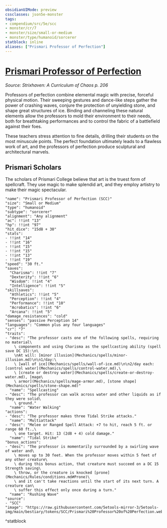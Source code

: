 ```yaml
---
obsidianUIMode: preview
cssclasses: json5e-monster
tags:
- compendium/src/5e/scc
- monster/cr/7
- monster/size/small-or-medium
- monster/type/humanoid/sorcerer
statblock: inline
aliases: ["Prismari Professor of Perfection"]
---
```

# [Prismari Professor of Perfection](Mechanics\bestiary\humanoid/prismari-professor-of-perfection-scc.md)
*Source: Strixhaven: A Curriculum of Chaos p. 206*  

Professors of perfection combine elemental magic with precise, forceful physical motion. Their sweeping gestures and dance-like steps gather the power of crashing waves, conjure the protection of unyielding stone, and shape great structures of ice. Binding and channeling these natural elements allow the professors to mold their environment to their needs, both for breathtaking performances and to control the fabric of a battlefield against their foes.

These teachers stress attention to fine details, drilling their students on the most minuscule points. The perfect foundation ultimately leads to a flawless work of art, and the professors of perfection produce sculptural and architectural marvels.

## Prismari Scholars

The scholars of Prismari College believe that art is the truest form of spellcraft. They use magic to make splendid art, and they employ artistry to make their magic spectacular.

```statblock
"name": "Prismari Professor of Perfection (SCC)"
"size": "Small or Medium"
"type": "humanoid"
"subtype": "sorcerer"
"alignment": "Any alignment"
"ac": !!int "13"
"hp": !!int "97"
"hit_dice": "15d8 + 30"
"stats":
- !!int "14"
- !!int "16"
- !!int "15"
- !!int "15"
- !!int "13"
- !!int "19"
"speed": "30 ft."
"saves":
  "Charisma": !!int "7"
  "Dexterity": !!int "6"
  "Wisdom": !!int "4"
  "Intelligence": !!int "5"
"skillsaves":
  "Athletics": !!int "5"
  "Perception": !!int "4"
  "Performance": !!int "10"
  "Acrobatics": !!int "6"
  "Arcana": !!int "5"
"damage_resistances": "cold"
"senses": "passive Perception 14"
"languages": "Common plus any four languages"
"cr": "7"
"traits":
- "desc": "The professor casts one of the following spells, requiring no material\
    \ components and using Charisma as the spellcasting ability (spell save DC 15):\n\
    \nAt will: [minor illusion](Mechanics/spells/minor-illusion.md)\n\n1/day:\
    \ [wall of ice](Mechanics/spells/wall-of-ice.md)\n\n2/day each: [control water](Mechanics/spells/control-water.md),\
    \ [create or destroy water](Mechanics/spells/create-or-destroy-water.md), [mage\
    \ armor](Mechanics/spells/mage-armor.md), [stone shape](Mechanics/spells/stone-shape.md)"
  "name": "Spellcasting"
- "desc": "The professor can walk across water and other liquids as if they were solid\
    \ ground."
  "name": "Water Walking"
"actions":
- "desc": "The professor makes three Tidal Strike attacks."
  "name": "Multiattack"
- "desc": "Melee or Ranged Spell Attack: +7 to hit, reach 5 ft. or range 60 ft.,\
    \ one target. Hit: 13 (2d8 + 4) cold damage."
  "name": "Tidal Strike"
"bonus_actions":
- "desc": "The professor is momentarily surrounded by a swirling wave of water and\
    \ moves up to 30 feet. When the professor moves within 5 feet of any other creature\
    \ during this bonus action, that creature must succeed on a DC 15 Strength saving\
    \ throw, or the creature is knocked [prone](Mechanics/Rules/conditions.md#Prone)\
    \ and it can't take reactions until the start of its next turn. A creature can\
    \ suffer this effect only once during a turn."
  "name": "Rushing Wave"
"source":
- "SCC"
"image": "https://raw.githubusercontent.com/5etools-mirror-3/5etools-img/main/bestiary/tokens/SCC/Prismari%20Professor%20of%20Perfection.webp"
```
^statblock